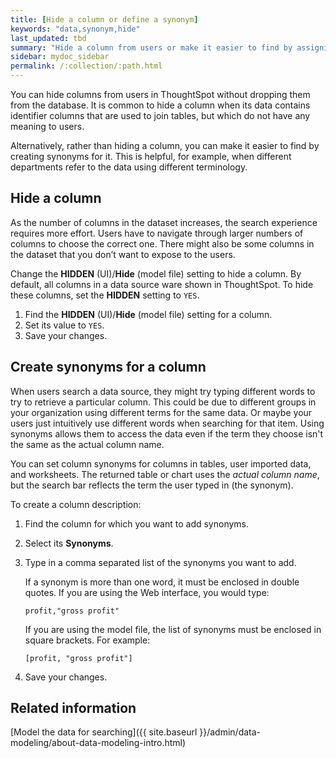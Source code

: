 ```yaml
---
title: [Hide a column or define a synonym]
keywords: "data,synonym,hide"
last_updated: tbd
summary: "Hide a column from users or make it easier to find by assigning a synonym."
sidebar: mydoc_sidebar
permalink: /:collection/:path.html
---
```


You can hide columns from users in ThoughtSpot without dropping them from the
database. It is common to hide a column when its data contains identifier
columns that are used to join tables, but which do not have any meaning to
users.

Alternatively, rather than hiding a column, you can make it easier to find by
creating synonyms for it. This is helpful, for example, when different
departments refer to the data using different terminology.

## Hide a column

As the number of columns in the dataset increases, the search experience
requires more effort. Users have to navigate through larger numbers of columns
to choose the correct one. There might also be some columns in the dataset that
you don’t want to expose to the users.

Change the **HIDDEN** (UI)/**Hide** (model file) setting to hide a column. By
default, all columns in a data source ware shown in ThoughtSpot. To hide these
columns, set the **HIDDEN** setting to `YES`.

1. Find the **HIDDEN** (UI)/**Hide** (model file) setting for a column.
2. Set its value to `YES`.
3. Save your changes.

## Create synonyms for a column

When users search a data source, they might try typing different words to try to
retrieve a particular column. This could be due to different groups in your
organization using different terms for the same data. Or maybe your users just
intuitively use different words when searching for that item. Using synonyms
allows them to access the data even if the term they choose isn't the same as
the actual column name.

You can set column synonyms for columns in tables, user imported data, and
worksheets. The returned table or chart uses the _actual column name_,
but the search bar reflects the term the user typed in (the synonym).

To create a column description:

1. Find the column for which you want to add synonyms.
2. Select its **Synonyms**.
3. Type in a comma separated list of the synonyms you want to add.

   If a synonym is more than one word, it must be enclosed in double quotes. If
   you are using the Web interface, you would type:

    ```
    profit,"gross profit"
    ```

    If you are using the model file, the list of synonyms must be enclosed in
    square brackets. For example:

    ```
    [profit, "gross profit"]
    ```

4. Save your changes.


## Related information  

[Model the data for searching]({{ site.baseurl }}/admin/data-modeling/about-data-modeling-intro.html)
